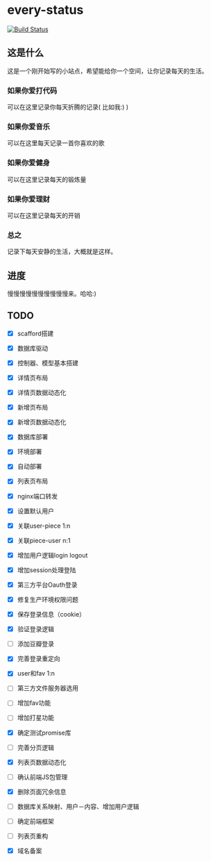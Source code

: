 every-status
============
[![Build Status](https://travis-ci.org/elrrrrrrr/every-status.svg?branch=master)](https://travis-ci.org/elrrrrrrr/every-status)

## 这是什么

这是一个刚开始写的小站点，希望能给你一个空间，让你记录每天的生活。

###  如果你爱打代码

可以在这里记录你每天折腾的记录( 比如我:) )

###  如果你爱音乐

可以在这里每天记录一首你喜欢的歌

###  如果你爱健身

可以在这里记录每天的锻炼量

###  如果你爱理财

可以在这里记录每天的开销

###  总之

记录下每天安静的生活，大概就是这样。

##  进度

慢慢慢慢慢慢慢慢慢慢来。哈哈:)

## TODO
- [x] scafford搭建
- [x] 数据库驱动
- [x] 控制器、模型基本搭建
- [x] 详情页布局
- [x] 详情页数据动态化
- [x] 新增页布局
- [x] 新增页数据动态化
- [x] 数据库部署
- [x] 环境部署
- [x] 自动部署
- [x] 列表页布局
- [x] nginx端口转发
- [x] 设置默认用户
- [x] 关联user-piece 1:n
- [x] 关联piece-user n:1
- [x] 增加用户逻辑login logout
- [x] 增加session处理登陆


- [x] 第三方平台Oauth登录

- [x] 修复生产环境权限问题
- [x] 保存登录信息（cookie）
- [x] 验证登录逻辑
- [ ] 添加豆瓣登录
- [x] 完善登录重定向

- [x] user和fav 1:n
- [ ] 第三方文件服务器选用
- [ ] 增加fav功能
- [ ] 增加打星功能
- [x] 确定测试promise库
- [ ] 完善分页逻辑
- [x] 列表页数据动态化
- [ ] 确认前端JS包管理
- [x] 删除页面冗余信息
- [ ] 数据库关系映射、用户－内容、增加用户逻辑

- [ ] 确定前端框架
- [ ] 列表页重构
- [x] 域名备案
